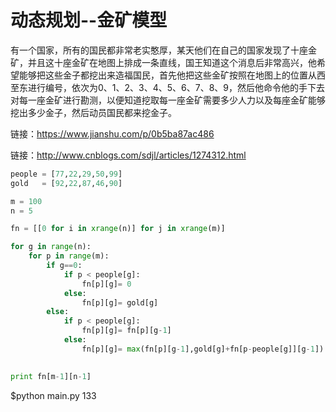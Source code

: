 # 动态规划--金矿模型

有一个国家，所有的国民都非常老实憨厚，某天他们在自己的国家发现了十座金矿，并且这十座金矿在地图上排成一条直线，国王知道这个消息后非常高兴，他希望能够把这些金子都挖出来造福国民，首先他把这些金矿按照在地图上的位置从西至东进行编号，依次为0、1、2、3、4、5、6、7、8、9，然后他命令他的手下去对每一座金矿进行勘测，以便知道挖取每一座金矿需要多少人力以及每座金矿能够挖出多少金子，然后动员国民都来挖金子。

链接：https://www.jianshu.com/p/0b5ba87ac486

链接：http://www.cnblogs.com/sdjl/articles/1274312.html

```python
people = [77,22,29,50,99]
gold   = [92,22,87,46,90]

m = 100
n = 5

fn = [[0 for i in xrange(n)] for j in xrange(m)]

for g in range(n):
    for p in range(m):
        if g==0:
            if p < people[g]:
                fn[p][g]= 0
            else:
                fn[p][g]= gold[g]
        else:
            if p < people[g]:
                fn[p][g]= fn[p][g-1]
            else:
                fn[p][g]= max(fn[p][g-1],gold[g]+fn[p-people[g]][g-1])
    

print fn[m-1][n-1]
```
$python main.py
133
